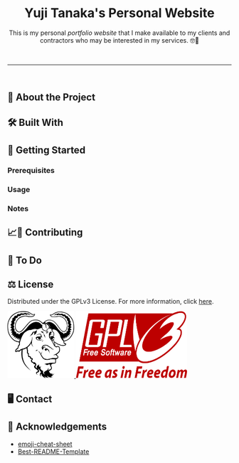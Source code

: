 <!-- Heading -->
<h1 align="center">Yuji Tanaka's Personal Website</h1>
    <p align="center">This is my personal <em>portfolio website</em> that I make available to my clients and contractors who may be interested in my services. &#x1F913&#x1F596</p>
<br>

---

<br>

<!-- About The Project -->
<h2><strong>&#x1F9D0 About the Project</strong></h2>
    
<!-- Built With -->
<h2><strong>&#x1F6E0 Built With</strong></h2>
  
<!-- Getting Started -->
<h2><strong>&#x1F3C1 Getting Started</strong></h2>
    
<!-- Prerequisites -->
<h3>Prerequisites</h3>
   
<!-- Usage Examples -->
### Usage

### Notes

<!-- Contributing -->
<h2><strong>&#128200;&#129309; Contributing</strong></h2>

<!-- To Do -->
<h2><strong>&#128221; To Do</strong></h2>

<!-- License -->
<h2><strong>&#9878; License</strong></h2>
<p>Distributed under the GPLv3 License. For more information, click <a href="https://github.com/vyujitanaka/mryujitanaka.github.io/blob/main/LICENSE">here</a>.<p>
<!-- License Logos -->
<p align = "left">
    <tr>
        <td>
            <a href="https://www.gnu.org/">
            <img src="images/GNU-Logo.png" alt="GNU Logo" width="150" height="150">
            </a>
        </td>
    </tr>
    <tr>
        <td>
            <a href="https://www.gnu.org/licenses/gpl-3.0.html">
            <img src="images/GPLv3-Logo.png" alt="GNU Logo" width="250" height="150">
            </a>
        </td>
    </tr>
</p>

<!-- Contact -->
<h2><strong>&#128421; Contact</strong></h2>

<!-- Acknowledgements-->
<h2><strong>&#129392; Acknowledgements</strong></h2>
    <ul>
        <li><a href="https://github.com/ikatyang/emoji-cheat-sheet">emoji-cheat-sheet</a></li>
        <li><a href="https://github.com/othneildrew/Best-README-Template">Best-README-Template</a></li>
    </ul>